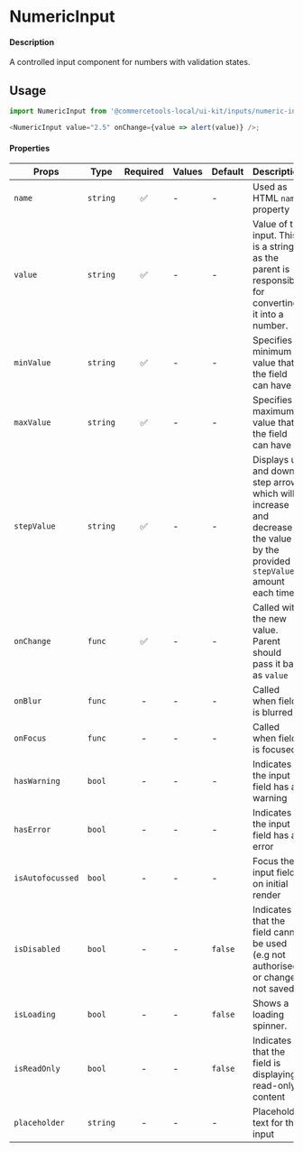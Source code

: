 # NumericInput

#### Description

A controlled input component for numbers with validation states.

## Usage

```js
import NumericInput from '@commercetools-local/ui-kit/inputs/numeric-input';

<NumericInput value="2.5" onChange={value => alert(value)} />;
```

#### Properties

| Props         | Type     | Required | Values | Default | Description                                                                                        |
| ------------- | -------- | :------: | ------ | ------- | -------------------------------------------------------------------------------------------------- |
| `name`        | `string` |    ✅    | -      | -       | Used as HTML `name` property                                                                       |
| `value`       | `string` |    ✅    | -      | -       | Value of the input. This is a string as the parent is responsible for converting it into a number. |
| `minValue`    | `string` |    ✅    | -      | -       | Specifies a minimum value that the field can have                                                  |
| `maxValue`    | `string` |    ✅    | -      | -       | Specifies a maximum value that the field can have                                                  |
| `stepValue`    | `string` |    ✅    | -      | -       | Displays up and down step arrows which will increase and decrease the value by the provided `stepValue` amount each time |
| `onChange`    | `func`   |    ✅    | -      | -       | Called with the new value. Parent should pass it back as `value`                                   |
| `onBlur`      | `func`   |    -     | -      | -       | Called when field is blurred                                                                      |
| `onFocus`      | `func`   |    -     | -      | -      | Called when field is focused                                                                      |
| `hasWarning` | `bool` |    -     | -      | -       | Indicates the input field has a warning                                                              |
| `hasError` | `bool` |    -     | -      | -       | Indicates the input field has an error                                                                 |
| `isAutofocussed` | `bool` |    -     | -      | -       | Focus the input field on initial render                                                          |
| `isDisabled`  | `bool`   |    -     | -      | `false` | Indicates that the field cannot be used (e.g not authorised, or changes not saved)                |
| `isLoading`  | `bool`   |    -     | -      | `false` | Shows a loading spinner.                                                                           |
| `isReadOnly`  | `bool`   |    -     | -      | `false` | Indicates that the field is displaying read-only content                                          |
| `placeholder` | `string` |    -     | -      | -       | Placeholder text for the input                                                                    |
